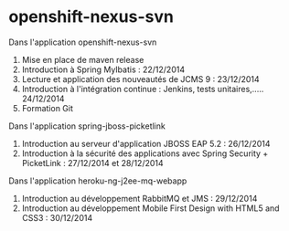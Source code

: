 openshift-nexus-svn
===================

Dans l'application openshift-nexus-svn


1) Mise en place de maven release
2) Introduction à Spring MyIbatis : 22/12/2014
3) Lecture et application des nouveautés de JCMS 9 : 23/12/2014
4) Introduction à l'intégration continue : Jenkins, tests unitaires,..... 24/12/2014
5) Formation Git

Dans l'application spring-jboss-picketlink

1) Introduction au serveur d'application JBOSS EAP 5.2 :  26/12/2014
2) Introduction à la sécurité des applications avec Spring Security + PicketLink : 27/12/2014 et 28/12/2014

Dans l'application heroku-ng-j2ee-mq-webapp

1) Introduction au développement RabbitMQ et JMS : 29/12/2014
2) Introduction au développement Mobile First Design with HTML5 and CSS3 : 30/12/2014


